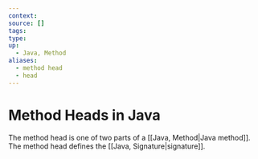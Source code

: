 ```yaml
---
context:
source: []
tags: 
type:
up:
  - Java, Method
aliases:
  - method head
  - head
---
```


# Method Heads in Java

The method head is one of two parts of a [[Java, Method|Java method]]. The method head defines the [[Java, Signature|signature]].
